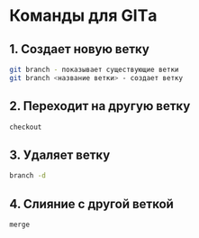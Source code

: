 # Команды для GITа

## 1. Создает новую ветку

```sh
git branch - показывает существующие ветки
git branch <название ветки> - создает ветку
```

## 2. Переходит на другую ветку

```sh
checkout
```

## 3. Удаляет ветку

```sh
branch -d 
```

## 4. Слияние с другой веткой

```sh
merge
```